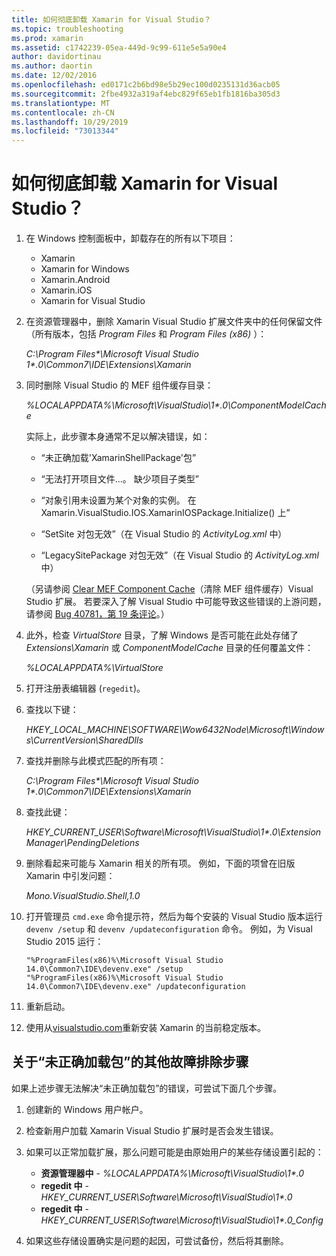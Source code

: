 ```yaml
---
title: 如何彻底卸载 Xamarin for Visual Studio？
ms.topic: troubleshooting
ms.prod: xamarin
ms.assetid: c1742239-05ea-449d-9c99-611e5e5a90e4
author: davidortinau
ms.author: daortin
ms.date: 12/02/2016
ms.openlocfilehash: ed0171c2b6bd98e5b29ec100d0235131d36acb05
ms.sourcegitcommit: 2fbe4932a319af4ebc829f65eb1fb1816ba305d3
ms.translationtype: MT
ms.contentlocale: zh-CN
ms.lasthandoff: 10/29/2019
ms.locfileid: "73013344"
---
```

# <a name="how-do-i-perform-a-thorough-uninstall-for-xamarin-for-visual-studio"></a>如何彻底卸载 Xamarin for Visual Studio？

1. 在 Windows 控制面板中，卸载存在的所有以下项目：

    - Xamarin
    - Xamarin for Windows
    - Xamarin.Android
    - Xamarin.iOS
    - Xamarin for Visual Studio

2. 在资源管理器中，删除 Xamarin Visual Studio 扩展文件夹中的任何保留文件（所有版本，包括 _Program Files_ 和 _Program Files (x86)_ ）：

    _C:\\Program Files\*\\Microsoft Visual Studio 1\*.0\\Common7\\IDE\\Extensions\\Xamarin_

3. 同时删除 Visual Studio 的 MEF 组件缓存目录：

    _%LOCALAPPDATA%\\Microsoft\\VisualStudio\\1\*.0\\ComponentModelCache_

    实际上，此步骤本身通常不足以解决错误，如：

    - “未正确加载'XamarinShellPackage'包”

    - “无法打开项目文件...。 缺少项目子类型”

    - “对象引用未设置为某个对象的实例。  在 Xamarin.VisualStudio.IOS.XamarinIOSPackage.Initialize() 上”

    - “SetSite 对包无效”（在 Visual Studio 的 _ActivityLog.xml_ 中）

    - “LegacySitePackage 对包无效”（在 Visual Studio 的 _ActivityLog.xml_ 中）

    （另请参阅 [Clear MEF Component Cache](https://visualstudiogallery.msdn.microsoft.com/22b94661-70c7-4a93-9ca3-8b6dd45f47cd)（清除 MEF 组件缓存）Visual Studio 扩展。  若要深入了解 Visual Studio 中可能导致这些错误的上游问题，请参阅 [Bug 40781，第 19 条评论](https://bugzilla.xamarin.com/show_bug.cgi?id=40781#c19)。）

4. 此外，检查 _VirtualStore_ 目录，了解 Windows 是否可能在此处存储了 _Extensions\\Xamarin_ 或 _ComponentModelCache_ 目录的任何覆盖文件：

    _%LOCALAPPDATA%\\VirtualStore_

5. 打开注册表编辑器 (`regedit`)。

6. 查找以下键：

    _HKEY\_LOCAL\_MACHINE\\SOFTWARE\\Wow6432Node\\Microsoft\\Windows\\CurrentVersion\\SharedDlls_

7. 查找并删除与此模式匹配的所有项：

    _C:\\Program Files\*\\Microsoft Visual Studio 1\*.0\\Common7\\IDE\\Extensions\\Xamarin_

8. 查找此键：

    _HKEY\_CURRENT\_USER\\Software\\Microsoft\\VisualStudio\\1\*.0\\ExtensionManager\\PendingDeletions_

9. 删除看起来可能与 Xamarin 相关的所有项。  例如，下面的项曾在旧版 Xamarin 中引发问题：

    _Mono.VisualStudio.Shell,1.0_

10. 打开管理员 `cmd.exe` 命令提示符，然后为每个安装的 Visual Studio 版本运行 `devenv /setup` 和 `devenv /updateconfiguration` 命令。  例如，为 Visual Studio 2015 运行：

    ```
    "%ProgramFiles(x86)%\Microsoft Visual Studio 14.0\Common7\IDE\devenv.exe" /setup
    "%ProgramFiles(x86)%\Microsoft Visual Studio 14.0\Common7\IDE\devenv.exe" /updateconfiguration
    ```

11. 重新启动。

12. 使用从[visualstudio.com](https://visualstudio.com/xamarin/)重新安装 Xamarin 的当前稳定版本。

## <a name="additional-troubleshooting-steps-for-package-did-not-load-correctly"></a>关于“未正确加载包”的其他故障排除步骤

如果上述步骤无法解决“未正确加载包”的错误，可尝试下面几个步骤。

1. 创建新的 Windows 用户帐户。

2. 检查新用户加载 Xamarin Visual Studio 扩展时是否会发生错误。

3. 如果可以正常加载扩展，那么问题可能是由原始用户的某些存储设置引起的：

    - **资源管理器中** - _%LOCALAPPDATA%\\Microsoft\\VisualStudio\\1\*.0_
    - **regedit 中** - _HKEY\_CURRENT\_USER\\Software\\Microsoft\\VisualStudio\\1\*.0_
    - **regedit 中** - _HKEY\_CURRENT\_USER\\Software\\Microsoft\\VisualStudio\\1\*.0\_Config_

4. 如果这些存储设置确实是问题的起因，可尝试备份，然后将其删除。
